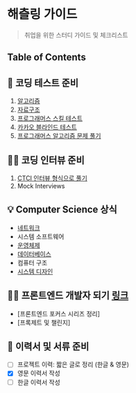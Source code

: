 # 해츨링 가이드
> 취업을 위한 스터디 가이드 및 체크리스트

## Table of Contents

## :hammer: 코딩 테스트 준비
1. [알고리즘](https://github.com/JiwoonKim/hatchling-study-guide/blob/master/Algorithm)
2. [자료구조](https://github.com/JiwoonKim/hatchling-study-guide/tree/master/Data_Structures)
3. [프로그래머스 스킬 테스트](https://programmers.co.kr/skill_checks)
4. [카카오 블라인드 테스트](https://programmers.co.kr/learn/challenges)
5. [프로그래머스 알고리즘 문제 풀기](https://programmers.co.kr/learn/challenges)

## :woman_technologist: 코딩 인터뷰 준비
1. [CTCI 인터뷰 형식으로 풀기](https://github.com/JiwoonKim/hatchling-study-guide/blob/master/Interviews)
2. Mock Interviews

## :bulb: Computer Science 상식
- [네트워크]((https://github.com/JiwoonKim/hatchling-study-guide/blob/master/Network))
- 시스템 소프트웨어
- [운영체제]((https://github.com/JiwoonKim/hatchling-study-guide/blob/master/OS))
- [데이터베이스]((https://github.com/JiwoonKim/hatchling-study-guide/blob/master/Databse))
- 컴퓨터 구조
- [시스템 디자인](https://github.com/JiwoonKim/hatchling-study-guide/tree/master/System_design)

## :ok_woman: 프론트엔드 개발자 되기 [링크](https://github.com/JiwoonKim/hatchling-study-guide/tree/master/Frontend)
- [프론트엔드 포커스 시리즈 정리]
- [프록제트 및 챌린지]

## :memo: 이력서 및 서류 준비
- [ ] 프로젝트 이력: 짧은 글로 정리 (한글 & 영문)
- [x] 영문 이력서 작성
- [ ] 한글 이력서 작성
